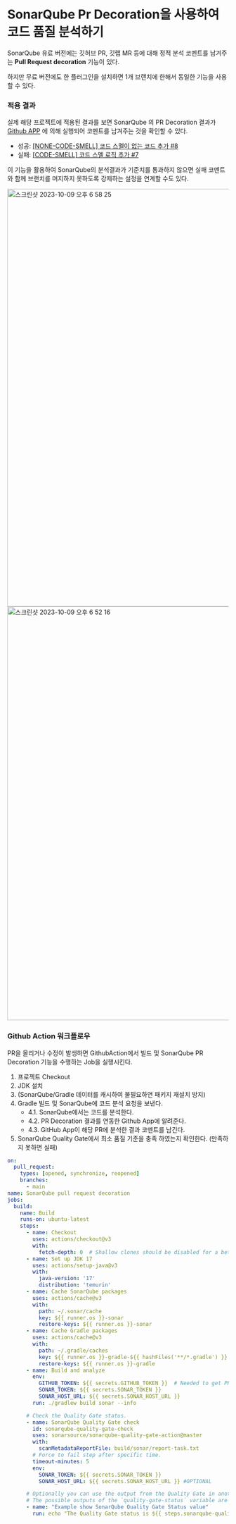 # SonarQube Pr Decoration을 사용하여 코드 품질 분석하기

SonarQube 유료 버전에는 깃허브 PR, 깃랩 MR 등에 대해 정적 분석 코멘트를 남겨주는 **Pull Request decoration** 기능이 있다.

하지만 무료 버전에도 한 플러그인을 설치하면 1개 브랜치에 한해서 동일한 기능을 사용할 수 있다.

### 적용 결과

실제 해당 프로젝트에 적용된 결과를 보면 SonarQube 의 PR Decoration 결과가 [Github APP](https://github.com/apps/y-sonarbot) 에 의해 실행되어 코멘트를 남겨주는 것을 확인할 수 있다.

* 성공: [[NONE-CODE-SMELL] 코드 스멜이 없는 코드 추가 #8](https://github.com/yellowsunn/home-infra-playground/pull/8)   
* 실패: [[CODE-SMELL] 코드 스멜 로직 추가 #7](https://github.com/yellowsunn/home-infra-playground/pull/7)

이 기능을 활용하여 SonarQube의 분석결과가 기준치를 통과하지 않으면 실패 코멘트와 함께 브랜치를 머지하지 못하도록 강제하는 설정을 연계할 수도 있다.

<img width="948" alt="스크린샷 2023-10-09 오후 6 58 25" src="https://github.com/yellowsunn/home-infra-playground/assets/43487002/cc8f05f7-7e85-423c-8656-38cabc158df4">

<img width="939" alt="스크린샷 2023-10-09 오후 6 52 16" src="https://github.com/yellowsunn/home-infra-playground/assets/43487002/201ce6d8-990c-424e-9a4b-53e6c086c86a">

### Github Action 워크플로우
PR을 올리거나 수정이 발생하면 GithubAction에서 빌드 및 SonarQube PR Decoration 기능을 수행하는 Job을 실행시킨다.
1. 프로젝트 Checkout
2. JDK 설치
3. (SonarQube/Gradle 데이터를 캐시하여 불필요하연 패키지 재설치 방지)
4. Gradle 빌드 및 SonarQube에 코드 분석 요청을 보낸다.
   * 4.1. SonarQube에서는 코드를 분석한다.
   * 4.2. PR Decoration 결과를 연동한 Github App에 알려준다.
   * 4.3. GitHub App이 해당 PR에 분석한 결과 코멘트를 남긴다.
5. SonarQube Quality Gate에서 최소 품질 기준을 충족 하였는지 확인한다. (만족하지 못하면 실패)
```yml
on:
  pull_request:
    types: [opened, synchronize, reopened]
    branches:
      - main
name: SonarQube pull request decoration
jobs:
  build:
    name: Build
    runs-on: ubuntu-latest
    steps:
      - name: Checkout
        uses: actions/checkout@v3
        with:
          fetch-depth: 0  # Shallow clones should be disabled for a better relevancy of analysis
      - name: Set up JDK 17
        uses: actions/setup-java@v3
        with:
          java-version: '17'
          distribution: 'temurin'
      - name: Cache SonarQube packages
        uses: actions/cache@v3
        with:
          path: ~/.sonar/cache
          key: ${{ runner.os }}-sonar
          restore-keys: ${{ runner.os }}-sonar
      - name: Cache Gradle packages
        uses: actions/cache@v3
        with:
          path: ~/.gradle/caches
          key: ${{ runner.os }}-gradle-${{ hashFiles('**/*.gradle') }}
          restore-keys: ${{ runner.os }}-gradle
      - name: Build and analyze
        env:
          GITHUB_TOKEN: ${{ secrets.GITHUB_TOKEN }}  # Needed to get PR information, if any
          SONAR_TOKEN: ${{ secrets.SONAR_TOKEN }}
          SONAR_HOST_URL: ${{ secrets.SONAR_HOST_URL }}
        run: ./gradlew build sonar --info

      # Check the Quality Gate status.
      - name: SonarQube Quality Gate check
        id: sonarqube-quality-gate-check
        uses: sonarsource/sonarqube-quality-gate-action@master
        with:
          scanMetadataReportFile: build/sonar/report-task.txt
        # Force to fail step after specific time.
        timeout-minutes: 5
        env:
          SONAR_TOKEN: ${{ secrets.SONAR_TOKEN }}
          SONAR_HOST_URL: ${{ secrets.SONAR_HOST_URL }} #OPTIONAL

      # Optionally you can use the output from the Quality Gate in another step.
      # The possible outputs of the `quality-gate-status` variable are `PASSED`, `WARN` or `FAILED`.
      - name: "Example show SonarQube Quality Gate Status value"
        run: echo "The Quality Gate status is ${{ steps.sonarqube-quality-gate-check.outputs.quality-gate-status }}"
```
